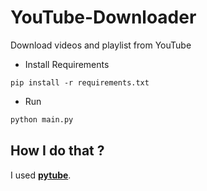 # YouTube-Downloader
Download videos and playlist from YouTube

- Install Requirements

```bach
pip install -r requirements.txt
```

- Run
```bash
python main.py
```



## How I do that ?

I used **[pytube](https://pytube.io/en/latest/index.html)**.
